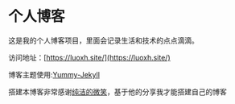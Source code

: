 # 个人博客

这是我的个人博客项目，里面会记录生活和技术的点点滴滴。


访问地址：[https://luoxh.site/](https://luoxh.site/)


博客主题使用:[Yummy-Jekyll](https://github.com/DONGChuan/Yummy-Jekyll)


搭建本博客非常感谢[纯洁的微笑](http://www.ityouknow.com/)，基于他的分享我才能搭建自己的博客
